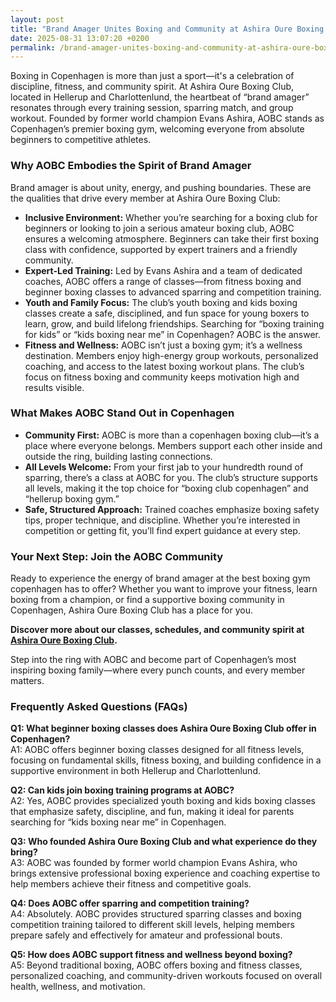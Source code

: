 ```yaml
---
layout: post
title: "Brand Amager Unites Boxing and Community at Ashira Oure Boxing Club"
date: 2025-08-31 13:07:20 +0200
permalink: /brand-amager-unites-boxing-and-community-at-ashira-oure-boxing-club/
---
```

Boxing in Copenhagen is more than just a sport—it's a celebration of discipline, fitness, and community spirit. At Ashira Oure Boxing Club, located in Hellerup and Charlottenlund, the heartbeat of “brand amager” resonates through every training session, sparring match, and group workout. Founded by former world champion Evans Ashira, AOBC stands as Copenhagen’s premier boxing gym, welcoming everyone from absolute beginners to competitive athletes.

### Why AOBC Embodies the Spirit of Brand Amager

Brand amager is about unity, energy, and pushing boundaries. These are the qualities that drive every member at Ashira Oure Boxing Club:

- **Inclusive Environment:** Whether you’re searching for a boxing club for beginners or looking to join a serious amateur boxing club, AOBC ensures a welcoming atmosphere. Beginners can take their first boxing class with confidence, supported by expert trainers and a friendly community.
- **Expert-Led Training:** Led by Evans Ashira and a team of dedicated coaches, AOBC offers a range of classes—from fitness boxing and beginner boxing classes to advanced sparring and competition training.
- **Youth and Family Focus:** The club’s youth boxing and kids boxing classes create a safe, disciplined, and fun space for young boxers to learn, grow, and build lifelong friendships. Searching for “boxing training for kids” or “kids boxing near me” in Copenhagen? AOBC is the answer.
- **Fitness and Wellness:** AOBC isn’t just a boxing gym; it’s a wellness destination. Members enjoy high-energy group workouts, personalized coaching, and access to the latest boxing workout plans. The club’s focus on fitness boxing and community keeps motivation high and results visible.

### What Makes AOBC Stand Out in Copenhagen

- **Community First:** AOBC is more than a copenhagen boxing club—it’s a place where everyone belongs. Members support each other inside and outside the ring, building lasting connections.
- **All Levels Welcome:** From your first jab to your hundredth round of sparring, there’s a class at AOBC for you. The club’s structure supports all levels, making it the top choice for “boxing club copenhagen” and “hellerup boxing gym.”
- **Safe, Structured Approach:** Trained coaches emphasize boxing safety tips, proper technique, and discipline. Whether you’re interested in competition or getting fit, you’ll find expert guidance at every step.

### Your Next Step: Join the AOBC Community

Ready to experience the energy of brand amager at the best boxing gym copenhagen has to offer? Whether you want to improve your fitness, learn boxing from a champion, or find a supportive boxing community in Copenhagen, Ashira Oure Boxing Club has a place for you.

**Discover more about our classes, schedules, and community spirit at [Ashira Oure Boxing Club](https://www.ashiraoure.com/).**

Step into the ring with AOBC and become part of Copenhagen’s most inspiring boxing family—where every punch counts, and every member matters.

### Frequently Asked Questions (FAQs)

**Q1: What beginner boxing classes does Ashira Oure Boxing Club offer in Copenhagen?**  
A1: AOBC offers beginner boxing classes designed for all fitness levels, focusing on fundamental skills, fitness boxing, and building confidence in a supportive environment in both Hellerup and Charlottenlund.

**Q2: Can kids join boxing training programs at AOBC?**  
A2: Yes, AOBC provides specialized youth boxing and kids boxing classes that emphasize safety, discipline, and fun, making it ideal for parents searching for “kids boxing near me” in Copenhagen.

**Q3: Who founded Ashira Oure Boxing Club and what experience do they bring?**  
A3: AOBC was founded by former world champion Evans Ashira, who brings extensive professional boxing experience and coaching expertise to help members achieve their fitness and competitive goals.

**Q4: Does AOBC offer sparring and competition training?**  
A4: Absolutely. AOBC provides structured sparring classes and boxing competition training tailored to different skill levels, helping members prepare safely and effectively for amateur and professional bouts.

**Q5: How does AOBC support fitness and wellness beyond boxing?**  
A5: Beyond traditional boxing, AOBC offers boxing and fitness classes, personalized coaching, and community-driven workouts focused on overall health, wellness, and motivation.

<script type="application/ld+json">
{
  "@context": "https://schema.org",
  "@type": "BlogPosting",
  "headline": "Brand Amager Unites Boxing and Community at Ashira Oure Boxing Club",
  "description": "Discover how Ashira Oure Boxing Club in Copenhagen blends boxing training, fitness, and community spirit under the leadership of former world champion Evans Ashira. Suitable for beginners, youth, and competitive boxers.",
  "author": {
    "@type": "Person",
    "name": "Evans Ashira"
  },
  "publisher": {
    "@type": "Person",
    "name": "Evans Ashira"
  },
  "mainEntityOfPage": {
    "@type": "WebPage",
    "@id": "https://www.ashiraoure.com/"
  },
  "url": "https://www.ashiraoure.com/",
  "datePublished": "2024-04-27",
  "dateModified": "2024-04-27"
}
</script>

<script type="application/ld+json">
{
  "@context": "https://schema.org",
  "@type": "FAQPage",
  "mainEntity": [
    {
      "@type": "Question",
      "name": "What beginner boxing classes does Ashira Oure Boxing Club offer in Copenhagen?",
      "acceptedAnswer": {
        "@type": "Answer",
        "text": "AOBC offers beginner boxing classes designed for all fitness levels, focusing on fundamental skills, fitness boxing, and building confidence in a supportive environment in both Hellerup and Charlottenlund."
      }
    },
    {
      "@type": "Question",
      "name": "Can kids join boxing training programs at AOBC?",
      "acceptedAnswer": {
        "@type": "Answer",
        "text": "Yes, AOBC provides specialized youth boxing and kids boxing classes that emphasize safety, discipline, and fun, making it ideal for parents searching for “kids boxing near me” in Copenhagen."
      }
    },
    {
      "@type": "Question",
      "name": "Who founded Ashira Oure Boxing Club and what experience do they bring?",
      "acceptedAnswer": {
        "@type": "Answer",
        "text": "AOBC was founded by former world champion Evans Ashira, who brings extensive professional boxing experience and coaching expertise to help members achieve their fitness and competitive goals."
      }
    },
    {
      "@type": "Question",
      "name": "Does AOBC offer sparring and competition training?",
      "acceptedAnswer": {
        "@type": "Answer",
        "text": "Absolutely. AOBC provides structured sparring classes and boxing competition training tailored to different skill levels, helping members prepare safely and effectively for amateur and professional bouts."
      }
    },
    {
      "@type": "Question",
      "name": "How does AOBC support fitness and wellness beyond boxing?",
      "acceptedAnswer": {
        "@type": "Answer",
        "text": "Beyond traditional boxing, AOBC offers boxing and fitness classes, personalized coaching, and community-driven workouts focused on overall health, wellness, and motivation."
      }
    }
  ]
}
</script>